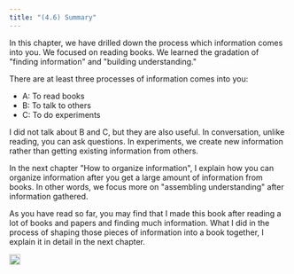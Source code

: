 ```yaml
---
title: "(4.6) Summary"
---
```


In this chapter, we have drilled down the process which information comes into you. We focused on reading books. We learned the gradation of "finding information" and "building understanding."

There are at least three processes of information comes into you:

- A: To read books
- B: To talk to others
- C: To do experiments

I did not talk about B and C, but they are also useful. In conversation, unlike reading, you can ask questions. In experiments, we create new information rather than getting existing information from others.

In the next chapter "How to organize information", I explain how you can organize information after you get a large amount of information from books. In other words, we focus more on "assembling understanding" after information gathered.

As you have read so far, you may find that I made this book after reading a lot of books and papers and finding much information. What I did in the process of shaping those pieces of information into a book together, I explain it in detail in the next chapter.

<img src='https://scrapbox.io/api/pages/nishio-en/en/icon' alt='en.icon' height="19.5"/>